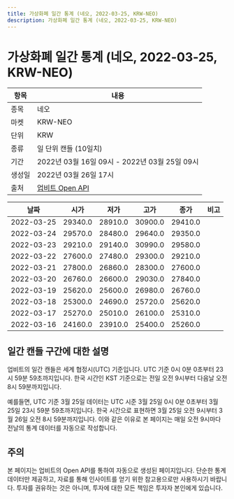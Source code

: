 ```yaml
---
title: 가상화폐 일간 통계 (네오, 2022-03-25, KRW-NEO)
description: 가상화폐 일간 통계 (네오, 2022-03-25, KRW-NEO)
---
```


가상화폐 일간 통계 (네오, 2022-03-25, KRW-NEO)
===

|항목|내용|
|--|--|
|종목|네오|
|마켓|KRW-NEO|
|단위|KRW|
|종류|일 단위 캔들 (10일치)|
|기간|2022년 03월 16일 09시 - 2022년 03월 25일 09시|
|생성일|2022년 03월 26일 17시|
|출처|[업비트 Open API](https://docs.upbit.com)|


|날짜|시가|저가|고가|종가|비고|
|--|--|--|--|--|--|
|2022-03-25|29340.0|28910.0|30900.0|29410.0|    |
|2022-03-24|29570.0|28480.0|29640.0|29350.0|    |
|2022-03-23|29210.0|29140.0|30990.0|29580.0|    |
|2022-03-22|27600.0|27480.0|29300.0|29210.0|    |
|2022-03-21|27800.0|26860.0|28300.0|27600.0|    |
|2022-03-20|26760.0|26600.0|29030.0|27840.0|    |
|2022-03-19|25620.0|25600.0|26980.0|26760.0|    |
|2022-03-18|25300.0|24690.0|25720.0|25620.0|    |
|2022-03-17|25270.0|25010.0|26100.0|25310.0|    |
|2022-03-16|24160.0|23910.0|25400.0|25260.0|    |


일간 캔들 구간에 대한 설명
---


업비트의 일간 캔들은 세계 협정시(UTC) 기준입니다. 
UTC 기준 0시 0분 0초부터 23시 59분 59초까지입니다. 
한국 시간인 KST 기준으로는 전일 오전 9시부터 다음날 오전 8시 59분까지입니다. 


예를들면, UTC 기준 3월 25일 데이터는 UTC 시준 3월 25일 0시 0분 0초부터 3월 25일 23시 59분 59초까지입니다. 
한국 시간으로 표현하면 3월 25일 오전 9시부터 3월 26일 오전 8시 59분까지입니다. 
이와 같은 이유로 본 페이지는 매일 오전 9시마다 전날의 통계 데이터를 자동으로 작성합니다. 


주의
---


본 페이지는 업비트의 Open API를 통하여 자동으로 생성된 페이지입니다. 
단순한 통계 데이터만 제공하고, 자료를 통해 인사이트를 얻기 위한 참고용으로만 사용하시기 바랍니다. 
투자를 권유하는 것은 아니며, 투자에 대한 모든 책임은 투자자 본인에게 있습니다. 
